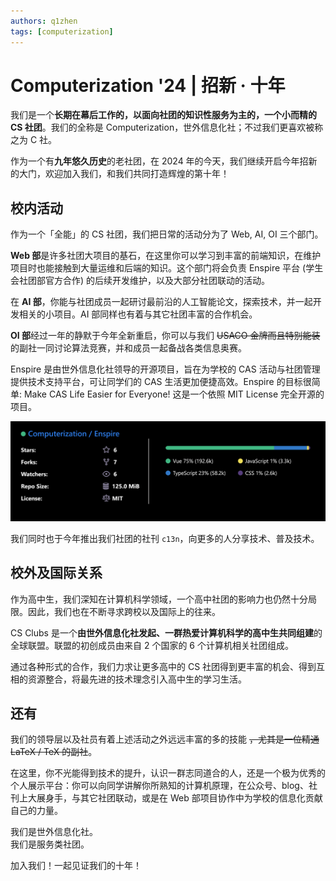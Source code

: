 ```yaml
---
authors: q1zhen
tags: [computerization]
---
```


# Computerization '24 | 招新 · 十年

我们是一个**长期在幕后工作的，以面向社团的知识性服务为主的，一个小而精的 CS 社团**。我们的全称是 Computerization，世外信息化社；不过我们更喜欢被称之为 C 社。

作为一个有**九年悠久历史**的老社团，在 2024 年的今天，我们继续开启今年招新的大门，欢迎加入我们，和我们共同打造辉煌的第十年！

## 校内活动

作为一个「全能」的 CS 社团，我们把日常的活动分为了 Web, AI, OI 三个部门。

**Web 部**是许多社团大项目的基石，在这里你可以学习到丰富的前端知识，在维护项目时也能接触到大量运维和后端的知识。这个部门将会负责 Enspire 平台 (学生会社团部官方合作) 的后续开发维护，以及大部分社团联动的活动。

在 **AI 部**，你能与社团成员一起研讨最前沿的人工智能论文，探索技术，并一起开发相关的小项目。AI 部同样也有着与其它社团丰富的合作机会。

**OI 部**经过一年的静默于今年全新重启，你可以与我们 ~~USACO 金牌而且特别能装~~的副社一同讨论算法竞赛，并和成员一起备战各类信息奥赛。

Enspire 是由世外信息化社领导的开源项目，旨在为学校的 CAS 活动与社团管理提供技术支持平台，可让同学们的 CAS 生活更加便捷高效。Enspire 的目标很简单: Make CAS Life Easier for Everyone! 这是一个依照 MIT License 完全开源的项目。

![](/img/blog/2024-09-05/enspire-stats.png)

我们同时也于今年推出我们社团的社刊 `c13n`，向更多的人分享技术、普及技术。

## 校外及国际关系

作为高中生，我们深知在计算机科学领域，一个高中社团的影响力也仍然十分局限。因此，我们也在不断寻求跨校以及国际上的往来。

CS Clubs 是一个**由世外信息化社发起、一群热爱计算机科学的高中生共同组建**的全球联盟。联盟的初创成员由来自 2 个国家的 6 个计算机相关社团组成。

通过各种形式的合作，我们力求让更多高中的 CS 社团得到更丰富的机会、得到互相的资源整合，将最先进的技术理念引入高中生的学习生活。

## 还有

我们的领导层以及社员有着上述活动之外远远丰富的多的技能 ~~，尤其是一位精通 LaTeX / TeX 的副社~~。

在这里，你不光能得到技术的提升，认识一群志同道合的人，还是一个极为优秀的个人展示平台：你可以向同学讲解你所熟知的计算机原理，在公众号、blog、社刊上大展身手，与其它社团联动，或是在 Web 部项目协作中为学校的信息化贡献自己的力量。

我们是世外信息化社。<br/>
我们是服务类社团。

加入我们！一起见证我们的十年！
